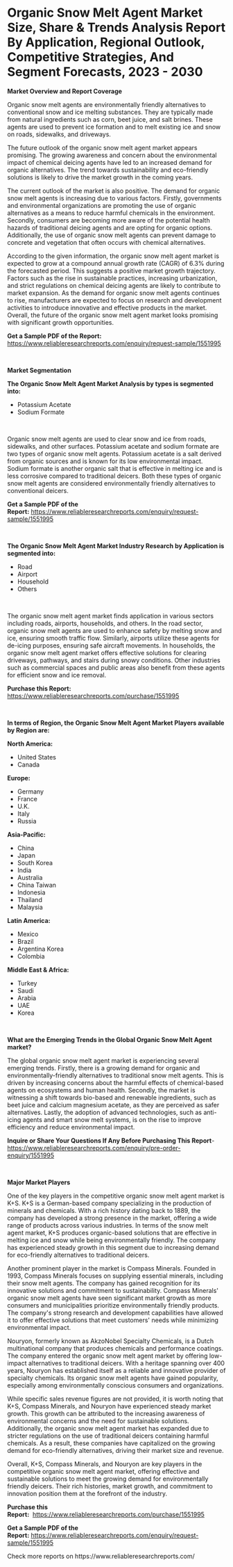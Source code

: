 <p><h1>Organic Snow Melt Agent Market Size, Share & Trends Analysis Report By Application, Regional Outlook, Competitive Strategies, And Segment Forecasts, 2023 - 2030</h1></p><p><strong>Market Overview and Report Coverage</strong></p>
<p><p>Organic snow melt agents are environmentally friendly alternatives to conventional snow and ice melting substances. They are typically made from natural ingredients such as corn, beet juice, and salt brines. These agents are used to prevent ice formation and to melt existing ice and snow on roads, sidewalks, and driveways.</p><p>The future outlook of the organic snow melt agent market appears promising. The growing awareness and concern about the environmental impact of chemical deicing agents have led to an increased demand for organic alternatives. The trend towards sustainability and eco-friendly solutions is likely to drive the market growth in the coming years.</p><p>The current outlook of the market is also positive. The demand for organic snow melt agents is increasing due to various factors. Firstly, governments and environmental organizations are promoting the use of organic alternatives as a means to reduce harmful chemicals in the environment. Secondly, consumers are becoming more aware of the potential health hazards of traditional deicing agents and are opting for organic options. Additionally, the use of organic snow melt agents can prevent damage to concrete and vegetation that often occurs with chemical alternatives.</p><p>According to the given information, the organic snow melt agent market is expected to grow at a compound annual growth rate (CAGR) of 6.3% during the forecasted period. This suggests a positive market growth trajectory. Factors such as the rise in sustainable practices, increasing urbanization, and strict regulations on chemical deicing agents are likely to contribute to market expansion. As the demand for organic snow melt agents continues to rise, manufacturers are expected to focus on research and development activities to introduce innovative and effective products in the market. Overall, the future of the organic snow melt agent market looks promising with significant growth opportunities.</p></p>
<p><strong>Get a Sample PDF of the Report:</strong> <a href="https://www.reliableresearchreports.com/enquiry/request-sample/1551995">https://www.reliableresearchreports.com/enquiry/request-sample/1551995</a></p>
<p>&nbsp;</p>
<p><strong>Market Segmentation</strong></p>
<p><strong>The Organic Snow Melt Agent Market Analysis by types is segmented into:</strong></p>
<p><ul><li>Potassium Acetate</li><li>Sodium Formate</li></ul></p>
<p>&nbsp;</p>
<p><p>Organic snow melt agents are used to clear snow and ice from roads, sidewalks, and other surfaces. Potassium acetate and sodium formate are two types of organic snow melt agents. Potassium acetate is a salt derived from organic sources and is known for its low environmental impact. Sodium formate is another organic salt that is effective in melting ice and is less corrosive compared to traditional deicers. Both these types of organic snow melt agents are considered environmentally friendly alternatives to conventional deicers.</p></p>
<p><strong>Get a Sample PDF of the Report:</strong>&nbsp;<a href="https://www.reliableresearchreports.com/enquiry/request-sample/1551995">https://www.reliableresearchreports.com/enquiry/request-sample/1551995</a></p>
<p>&nbsp;</p>
<p><strong>The Organic Snow Melt Agent Market Industry Research by Application is segmented into:</strong></p>
<p><ul><li>Road</li><li>Airport</li><li>Household</li><li>Others</li></ul></p>
<p>&nbsp;</p>
<p><p>The organic snow melt agent market finds application in various sectors including roads, airports, households, and others. In the road sector, organic snow melt agents are used to enhance safety by melting snow and ice, ensuring smooth traffic flow. Similarly, airports utilize these agents for de-icing purposes, ensuring safe aircraft movements. In households, the organic snow melt agent market offers effective solutions for clearing driveways, pathways, and stairs during snowy conditions. Other industries such as commercial spaces and public areas also benefit from these agents for efficient snow and ice removal.</p></p>
<p><strong>Purchase this Report:</strong>&nbsp; <a href="https://www.reliableresearchreports.com/purchase/1551995">https://www.reliableresearchreports.com/purchase/1551995</a></p>
<p>&nbsp;</p>
<p><strong>In terms of Region, the Organic Snow Melt Agent Market Players available by Region are:</strong></p>
<p>
    <p> <strong> North America: </strong>
        <ul>
            <li>United States</li>
            <li>Canada</li>
        </ul>
        </p> 
    <p> <strong> Europe: </strong>
        <ul>
            <li>Germany</li>
            <li>France</li>
            <li>U.K.</li>
            <li>Italy</li>
            <li>Russia</li>
        </ul>
        </p> 
    <p> <strong> Asia-Pacific: </strong>
        <ul>
            <li>China</li>
            <li>Japan</li>
            <li>South Korea</li>
            <li>India</li>
            <li>Australia</li>
            <li>China Taiwan</li>
            <li>Indonesia</li>
            <li>Thailand</li>
            <li>Malaysia</li>
        </ul>
        </p> 
    <p> <strong> Latin America: </strong>
        <ul>
            <li>Mexico</li>
            <li>Brazil</li>
            <li>Argentina Korea</li>
            <li>Colombia</li>
        </ul>
        </p> 
    <p> <strong> Middle East & Africa: </strong>
        <ul>
            <li>Turkey</li>
            <li>Saudi</li>
            <li>Arabia</li>
            <li>UAE</li>
            <li>Korea</li>
        </ul>
    </p>
    </p>
<p>&nbsp;</p>
<p><strong>What are the Emerging Trends in the Global Organic Snow Melt Agent market?</strong></p>
<p><p>The global organic snow melt agent market is experiencing several emerging trends. Firstly, there is a growing demand for organic and environmentally-friendly alternatives to traditional snow melt agents. This is driven by increasing concerns about the harmful effects of chemical-based agents on ecosystems and human health. Secondly, the market is witnessing a shift towards bio-based and renewable ingredients, such as beet juice and calcium magnesium acetate, as they are perceived as safer alternatives. Lastly, the adoption of advanced technologies, such as anti-icing agents and smart snow melt systems, is on the rise to improve efficiency and reduce environmental impact.</p></p>
<p><strong>Inquire or Share Your Questions If Any Before Purchasing This Report</strong>- <a href="https://www.reliableresearchreports.com/enquiry/pre-order-enquiry/1551995">https://www.reliableresearchreports.com/enquiry/pre-order-enquiry/1551995</a></p>
<p>&nbsp;</p>
<p><strong>Major Market Players</strong></p>
<p><p>One of the key players in the competitive organic snow melt agent market is K+S. K+S is a German-based company specializing in the production of minerals and chemicals. With a rich history dating back to 1889, the company has developed a strong presence in the market, offering a wide range of products across various industries. In terms of the snow melt agent market, K+S produces organic-based solutions that are effective in melting ice and snow while being environmentally friendly. The company has experienced steady growth in this segment due to increasing demand for eco-friendly alternatives to traditional deicers.</p><p>Another prominent player in the market is Compass Minerals. Founded in 1993, Compass Minerals focuses on supplying essential minerals, including their snow melt agents. The company has gained recognition for its innovative solutions and commitment to sustainability. Compass Minerals' organic snow melt agents have seen significant market growth as more consumers and municipalities prioritize environmentally friendly products. The company's strong research and development capabilities have allowed it to offer effective solutions that meet customers' needs while minimizing environmental impact.</p><p>Nouryon, formerly known as AkzoNobel Specialty Chemicals, is a Dutch multinational company that produces chemicals and performance coatings. The company entered the organic snow melt agent market by offering low-impact alternatives to traditional deicers. With a heritage spanning over 400 years, Nouryon has established itself as a reliable and innovative provider of specialty chemicals. Its organic snow melt agents have gained popularity, especially among environmentally conscious consumers and organizations.</p><p>While specific sales revenue figures are not provided, it is worth noting that K+S, Compass Minerals, and Nouryon have experienced steady market growth. This growth can be attributed to the increasing awareness of environmental concerns and the need for sustainable solutions. Additionally, the organic snow melt agent market has expanded due to stricter regulations on the use of traditional deicers containing harmful chemicals. As a result, these companies have capitalized on the growing demand for eco-friendly alternatives, driving their market size and revenue.</p><p>Overall, K+S, Compass Minerals, and Nouryon are key players in the competitive organic snow melt agent market, offering effective and sustainable solutions to meet the growing demand for environmentally friendly deicers. Their rich histories, market growth, and commitment to innovation position them at the forefront of the industry.</p></p>
<p><strong>Purchase this Report:</strong>&nbsp;&nbsp;<a href="https://www.reliableresearchreports.com/purchase/1551995">https://www.reliableresearchreports.com/purchase/1551995</a></p>
<p></p>
<p><strong>Get a Sample PDF of the Report:</strong>&nbsp;<a href="https://www.reliableresearchreports.com/enquiry/request-sample/1551995">https://www.reliableresearchreports.com/enquiry/request-sample/1551995</a></p>
<p>Check more reports on https://www.reliableresearchreports.com/</p>
